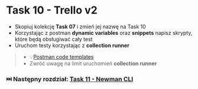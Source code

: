 # Task 10 - Trello v2

* Skopiuj kolekcję **Task 07** i zmień jej nazwę na Task 10
* Korzystając z postman **dynamic variables** oraz **snippets** napisz skrypty, które będą obsługiwać cały test
* Uruchom testy korzystając z **collection runner**

> * 💡[Postman code templates](../postman/postman-code-templates.md)
> * Zwróć uwagę na limit uruchomień **collection runner**

### ⏭️ Następny rozdział: [Task 11 - Newman CLI](11-task-newman-cli.md)